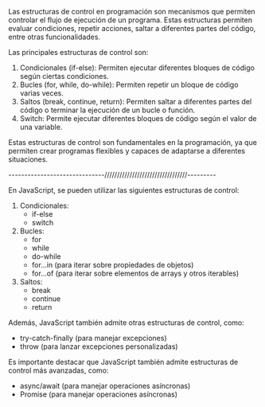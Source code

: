 Las estructuras de control en programación son mecanismos que permiten controlar el flujo de ejecución de un programa. Estas estructuras permiten evaluar condiciones, repetir acciones, saltar a diferentes partes del código, entre otras funcionalidades.

Las principales estructuras de control son:

1. Condicionales (if-else): Permiten ejecutar diferentes bloques de código según ciertas condiciones.
2. Bucles (for, while, do-while): Permiten repetir un bloque de código varias veces.
3. Saltos (break, continue, return): Permiten saltar a diferentes partes del código o terminar la ejecución de un bucle o función.
4. Switch: Permite ejecutar diferentes bloques de código según el valor de una variable.

Estas estructuras de control son fundamentales en la programación, ya que permiten crear programas flexibles y capaces de adaptarse a diferentes situaciones.

------------------------------/////////////////////////////////---------

En JavaScript, se pueden utilizar las siguientes estructuras de control:

1. Condicionales:
    - if-else
    - switch
2. Bucles:
    - for
    - while
    - do-while
    - for...in (para iterar sobre propiedades de objetos)
    - for...of (para iterar sobre elementos de arrays y otros iterables)
3. Saltos:
    - break
    - continue
    - return

Además, JavaScript también admite otras estructuras de control, como:

- try-catch-finally (para manejar excepciones)
- throw (para lanzar excepciones personalizadas)

Es importante destacar que JavaScript también admite estructuras de control más avanzadas, como:

- async/await (para manejar operaciones asíncronas)
- Promise (para manejar operaciones asíncronas)